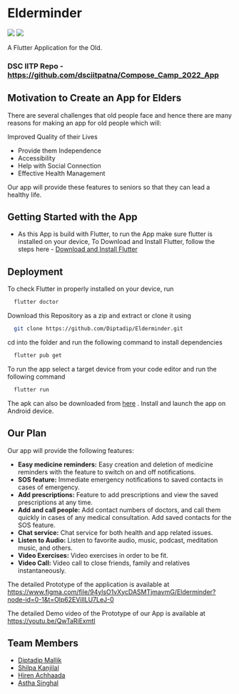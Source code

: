# Elderminder

![](https://img.shields.io/badge/Flutter-02569B.svg?style=for-the-badge&logo=Flutter&logoColor=white)
![](https://img.shields.io/badge/Dart-0175C2.svg?style=for-the-badge&logo=Dart&logoColor=white)


A Flutter Application for the Old.

### DSC IITP Repo - https://github.com/dsciitpatna/Compose_Camp_2022_App

## Motivation to Create an App for Elders

There are several challenges that old people face and hence there are many reasons for making an app for old people which will:

Improved Quality of their Lives
- Provide them Independence
- Accessibility
- Help with Social Connection
- Effective Health Management

Our app will provide these features to seniors so that they can lead a healthy life.

## Getting Started with the App

- As this App is build with Flutter, to run the App make sure flutter is installed on your device, To Download and Install Flutter, follow the steps here - [Download and Install Flutter](https://docs.flutter.dev/get-started/install)

## Deployment

To check Flutter in properly installed on your device, run

```bash
  flutter doctor
```

Download this Repository as a zip and extract or clone it using 

```bash
  git clone https://github.com/Diptadip/Elderminder.git
```
cd into the folder and run the following command to install dependencies

```bash
  flutter pub get
```
To run the app select a target device from your code editor and run the following command

```bash
  flutter run
```
The apk can also be downloaded from [here](https://drive.google.com/file/d/1VQtS7kvCm2I2BpzbbVy_n0_mZsiIWuWE/view?usp=share_link) . Install and launch the app on Android device.


## Our Plan

Our app will provide the following features:

- **Easy medicine reminders:** Easy creation and deletion of medicine reminders with the feature to switch on and off notifications.
- **SOS feature:** Immediate emergency notifications to saved contacts in cases of emergency.
- **Add prescriptions:** Feature to add prescriptions and view the saved prescriptions at any time.
- **Add and call people:** Add contact numbers of doctors, and call them quickly in cases of any medical consultation. Add saved contacts for the SOS feature.
- **Chat service:** Chat service for both health and app related issues.
- **Listen to Audio:** Listen to favorite audio, music, podcast, meditation music, and others.
- **Video Exercises:** Video exercises in order to be fit.
- **Video Call:** Video call to close friends, family and relatives instantaneously.

The detailed Prototype of the application is available at https://www.figma.com/file/94ylsO1vXycDASMTjmavmG/Elderminder?node-id=0-1&t=Olp62EVillLU7LeJ-0 

The detailed Demo video of the Prototype of our App is available at https://youtu.be/QwTaRiExmtI

## Team Members
- [Diptadip Mallik](https://github.com/Diptadip)
- [Shilpa Kanjilal](https://github.com/ShilpaKanjilal12)
- [Hiren Achhaada](https://github.com/Hirenachhaada)
- [Astha Singhal](https://github.com/Astha-Singhal-123)
